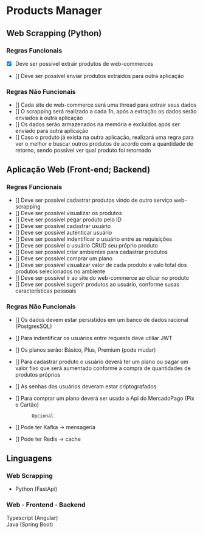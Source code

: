 # Products Manager

## Web Scrapping (Python)

### Regras Funcionais

- [x] Deve ser possível extrair produtos de web-commerces 
- [] Deve ser possível enviar produtos extraidos para outra aplicação

### Regras Não Funcionais

- [] Cada site de web-commerce será uma thread para extrair seus dados
- [] O scrapping será realizado a cada 1h, após a extração os dados serão enviados à outra aplicação
- [] Os dados serão armazenados na memória e excluídos após ser enviado para outra aplicação
- [] Caso o produto já exista na outra aplicação, realizará uma regra para ver o melhor e buscar outros produtos de acordo com a quantidade de retorno, sendo possível ver qual produto foi retornado

## Aplicação Web (Front-end; Backend)


### Regras Funcionais

- [] Deve ser possível cadastrar produtos vindo de outro serviço web-scrapping
- [] Deve ser possível visualizar os produtos
- [] Deve ser possível pegar produto pelo ID
- [] Deve ser possível cadastrar usuário
- [] Deve ser possível autenticar usuário
- [] Deve ser possível indentificar o usuário entre as requisições
- [] Deve ser possível o usuário CRUD seu próprio produto
- [] Deve ser possível criar ambientes para cadastrar produtos
- [] Deve ser possível comprar um plano
- [] Deve ser possível visualizar valor de cada produto e valo total dos produtos selecionados no ambiente
- [] Deve ser possível ir ao site do web-commerce ao clicar no produto
- [] Deve ser possível sugerir produtos ao usuário, conforme susas características pessoais

### Regras Não Funcionais

- [] Os dados devem estar persistidos em um banco de dados racional (PostgresSQL)
- [] Para indentificar os usuários entre requests deve utiliar JWT
- [] Os planos serão: Básico, Plus, Premium (pode mudar)
- [] Para cadastrar produto o usuário deverá ter um plano ou pagar um valor fixo que será aumentado conforme a compra de quantidades de produtos próprios
- [] As senhas dos usuários deveram estar criptografados
- [] Para comprar um plano deverá ser usado a Api do MercadoPago (Pix e Cartão)


            Opcional
- [] Pode ter Kafka -> mensageria
- [] Pode ter Redis -> cache

## Linguagens

### Web Scrapping
- Python (FastApi)

### Web - Frontend - Backend
Typescript (Angular)<br>
Java (Spring Boot)

